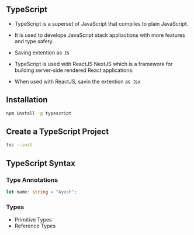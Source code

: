 ## TypeScript

- TypeScript is a superset of JavaScript that compiles to plain JavaScript.
- It is used to develope JavaScript stack appliactions with more features and type safety.

- Saving extention as .ts

- TypeScript is used with ReactJS NextJS which is a framework for building server-side rendered React applications.

- When used with ReactJS, savin the extention as .tsx

## Installation

```bash
npm install -g typescript
```

## Create a TypeScript Project

```bash
tsc --init
```

## TypeScript Syntax

### Type Annotations

```typescript
let name: string = "Ayush";
```

### Types 

 - Primitive Types
 - Reference Types